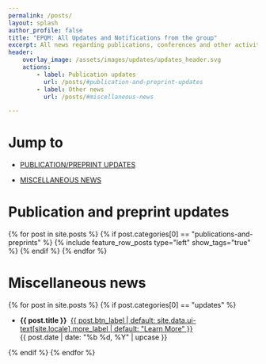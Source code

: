 ```yaml
---
permalink: /posts/
layout: splash
author_profile: false
title: "EPQM: All Updates and Notifications from the group"
excerpt: All news regarding publications, conferences and other activity in the group
header:
    overlay_image: /assets/images/updates/updates_header.svg
    actions:
        - label: Publication updates
          url: /posts/#publication-and-preprint-updates
        - label: Other news
          url: /posts/#miscellaneous-news

---
```


# Jump to

- [PUBLICATION/PREPRINT UPDATES](/posts/#publication-and-preprint-updates)

- [MISCELLANEOUS NEWS](/posts/#miscellaneous-news)

# Publication and preprint updates
{% for post in site.posts %}
{% if post.categories[0] == "publications-and-preprints" %}
{% include feature_row_posts type="left" show_tags="true" %}
{% endif %}
{% endfor %}

# Miscellaneous news
{% for post in site.posts %}
{% if post.categories[0] == "updates" %}
- **{{ post.title }}**&nbsp;&nbsp;<a href="{{ post.url | relative_url }}" class="btn btn--danger">{{ post.btn_label | default: site.data.ui-text[site.locale].more_label | default: "Learn More" }}</a><br>{{ post.date | date: "%b %d, %Y" | upcase }}

{% endif %}
{% endfor %}
